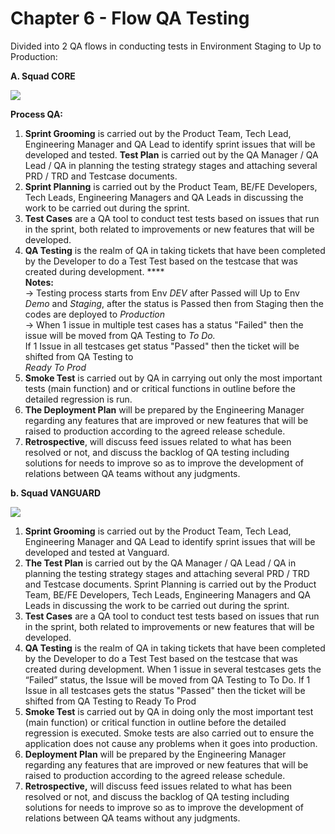 # Chapter 6 - Flow QA Testing

Divided into 2 QA flows in conducting tests in Environment Staging to Up to Production:

**A. Squad CORE**

![](<../.gitbook/assets/image (3).png>)

**Process QA:**

1. **Sprint Grooming** is carried out by the Product Team, Tech Lead, Engineering Manager and QA Lead to identify sprint issues that will be developed and tested. **Test Plan** is carried out by the QA Manager / QA Lead / QA in planning the testing strategy stages and attaching several PRD / TRD and Testcase documents.
2. **Sprint Planning** is carried out by the Product Team, BE/FE Developers, Tech Leads, Engineering Managers and QA Leads in discussing the work to be carried out during the sprint.&#x20;
3. **Test Cases** are a QA tool to conduct test tests based on issues that run in the sprint, both related to improvements or new features that will be developed.
4. **QA Testing** is the realm of QA in taking tickets that have been completed by the Developer to do a Test Test based on the testcase that was created during development. \*\*\*\*\
   **Notes:**\
   \-> Testing process starts from Env _DEV_ after Passed will Up to Env _Demo_ and _Staging_, after the status is Passed then from Staging then the codes are deployed to _Production_\
   \-> When 1 issue in multiple test cases has a status "Failed" then the issue will be moved from QA Testing to _To Do._\
   If 1 Issue in all testcases get status "Passed" then the ticket will be shifted from QA Testing to\
   _Ready To Prod_
5. **Smoke Test** is carried out by QA in carrying out only the most important tests (main function) and or critical functions in outline before the detailed regression is run.&#x20;
6. **The Deployment Plan** will be prepared by the Engineering Manager regarding any features that are improved or new features that will be raised to production according to the agreed release schedule.
7. **Retrospective**, will discuss feed issues related to what has been resolved or not, and discuss the backlog of QA testing including solutions for needs to improve so as to improve the development of relations between QA teams without any judgments.

**b. Squad VANGUARD**

![](<../.gitbook/assets/image (5) (1).png>)

1. **Sprint Grooming** is carried out by the Product Team, Tech Lead, Engineering Manager and QA Lead to identify sprint issues that will be developed and tested at Vanguard.
2. **The Test Plan** is carried out by the QA Manager / QA Lead / QA in planning the testing strategy stages and attaching several PRD / TRD and Testcase documents. Sprint Planning is carried out by the Product Team, BE/FE Developers, Tech Leads, Engineering Managers and QA Leads in discussing the work to be carried out during the sprint.
3. **Test Cases** are a QA tool to conduct test tests based on issues that run in the sprint, both related to improvements or new features that will be developed.
4. **QA Testing** is the realm of QA in taking tickets that have been completed by the Developer to do a Test Test based on the testcase that was created during development. When 1 issue in several testcases gets the “Failed” status, the Issue will be moved from QA Testing to To Do. If 1 Issue in all testcases gets the status "Passed" then the ticket will be shifted from QA Testing to Ready To Prod
5. **Smoke Test** is carried out by QA in doing only the most important test (main function) or critical function in outline before the detailed regression is executed. Smoke tests are also carried out to ensure the application does not cause any problems when it goes into production.
6. **Deployment Plan** will be prepared by the Engineering Manager regarding any features that are improved or new features that will be raised to production according to the agreed release schedule.
7. **Retrospective,** will discuss feed issues related to what has been resolved or not, and discuss the backlog of QA testing including solutions for needs to improve so as to improve the development of relations between QA teams without any judgments.
